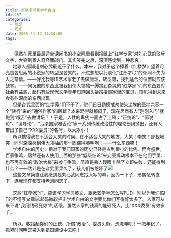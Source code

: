 ```yaml
---
title: 红学争鸣和学术自由
id: 257
categories:
  - 随想
  - 观点
date: 2005-11-12 14:34:00
tags:
---
```


<span class="Apple-style-span" style="color:rgb(68,68,68);font-family:Verdana;font-size:14px;line-height:25px;"><div style="word-break:break-all;word-wrap:break-word;">　　偶然在家里最最适合读闲书的小空间里看到报纸上“红学专家”对刘心武的驳斥文字，大笑到家人奇怪而敲门。其实笑完之后，深深感觉到一种悲哀。</div><div style="word-break:break-all;word-wrap:break-word;">      地球人都知道刘心武最近干了什么。本来，我对于这个捧着《红楼梦》望着月亮苦苦思索的小说家的转型是苦笑的，不过想想以此淡化“江郎才尽”的郁闷不失为人之常情。——好比我等IT艺术家老了去做管理，转型嘛，找到适合的位置就应该鼓掌。——何况他的东西比被我们伟大领袖一脚踹到旮旯的“红学家”们的东西要对社会有益些，起码有些现代文学青年知道回头拾掇拾掇家里的宝贝，预见得到未来会有些深度的东西出现。</div><div style="word-break:break-all;word-wrap:break-word;">      但是旮旯里面的“红学家”们不干了，他们日日勤擦拭勿使染尘埃的圣地岂容一个“转行”来的“通俗作家”的践踏？本来混得就郁闷了，现在居然有人“刚刚入门”就跑到“喉舌”去做讲坛？！于是，人性的卑劣一面占了上风：“正统论”、“邪说论”、“误导论”、“污染国家喉舌论”等一系列传统政治性的理论纷纷抛出，还有人带出了自己“XXX委员”的名号，以大欺小！</div><div style="word-break:break-all;word-wrap:break-word;">      所以搞得我在不适合大笑的时候、在不适合大笑的地方，大笑！嘲笑！鄙视地笑！同时深深感到伟大领袖的那一脚踹得英明啊！——什么东西嘛！</div><div style="word-break:break-all;word-wrap:break-word;">      学术自由的历史，相对于我们国家的历史已经是占到很小的比例。而今盛世，百家争鸣，居然还有人使用上面的那些“低级结论”来妄图挥动根本不在他们手里、也不再有效的“政治大棒”来参与争鸣，简直是丢人现眼！除了立即失败，还能得到什么？——估计是在旮旯里呆久了，孩儿们被憋坏了![](http://spaces.msn.com/rte/emoticons/smile_teeth.gif)</div><div style="word-break:break-all;word-wrap:break-word;">      这些文章简直让我感到是刘心武同志找人写的嘛，因为一下子，形势急转直下，连我现在都支持老刘同志了。</div><div style="word-break:break-all;word-wrap:break-word;"> </div><div style="word-break:break-all;word-wrap:break-word;">      这些“红学家”们，应该学习学习英文，跟微软学学怎么写FUD。别以为我们搞IT的不懂写文章![](http://spaces.msn.com/rte/emoticons/smile_regular.gif)起码微软抨击学术自由的文字要比你们写得好太多了。人家可从来不说“我用钱砸死你”的话哦，虽然人家的钱真的能砸死人，比“XXX委员”有效多了。</div><div style="word-break:break-all;word-wrap:break-word;"> </div><div style="word-break:break-all;word-wrap:break-word;">      所以，收拾起你们的正统、所谓“政治”、委员头衔，洗洗睡吧！一把年纪了，抓紧时间明天投入到祖国建设中去吧！</div></span>